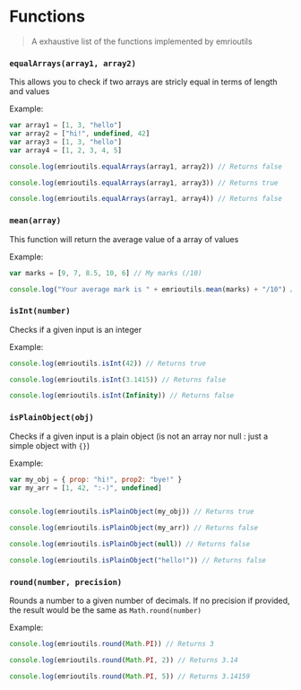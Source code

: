 # Functions

> A exhaustive list of the functions implemented by emrioutils

### `equalArrays(array1, array2)`

This allows you to check if two arrays are stricly equal in terms of length and values

Example:

```js
var array1 = [1, 3, "hello"]
var array2 = ["hi!", undefined, 42]
var array3 = [1, 3, "hello"]
var array4 = [1, 2, 3, 4, 5]

console.log(emrioutils.equalArrays(array1, array2)) // Returns false

console.log(emrioutils.equalArrays(array1, array3)) // Returns true

console.log(emrioutils.equalArrays(array1, array4)) // Returns false
```

### `mean(array)`

This function will return the average value of a array of values

Example:

```js
var marks = [9, 7, 8.5, 10, 6] // My marks (/10)

console.log("Your average mark is " + emrioutils.mean(marks) + "/10") // This will output "Your average mark is 8.1/10"
```

### `isInt(number)`

Checks if a given input is an integer

Example:

```js
console.log(emrioutils.isInt(42)) // Returns true

console.log(emrioutils.isInt(3.1415)) // Returns false

console.log(emrioutils.isInt(Infinity)) // Returns false
```

### `isPlainObject(obj)`

Checks if a given input is a plain object (is not an array nor null : just a simple object with `{}`)

Example:

```js
var my_obj = { prop: "hi!", prop2: "bye!" }
var my_arr = [1, 42, ":-)", undefined]


console.log(emrioutils.isPlainObject(my_obj)) // Returns true

console.log(emrioutils.isPlainObject(my_arr)) // Returns false

console.log(emrioutils.isPlainObject(null)) // Returns false

console.log(emrioutils.isPlainObject("hello!")) // Returns false
```


### `round(number, precision)`

Rounds a number to a given number of decimals. If no precision if provided, the result would be the same as `Math.round(number)`

Example:

```js
console.log(emrioutils.round(Math.PI)) // Returns 3

console.log(emrioutils.round(Math.PI, 2)) // Returns 3.14

console.log(emrioutils.round(Math.PI, 5)) // Returns 3.14159
```
